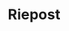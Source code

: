 ---
layout: project
title: Riepost
description: Créer une plateforme pour lancer des consultations citoyennes sur des sujets d'intérêt général
season: 8
repository:
website:
image: 8_riepost.jpg
---